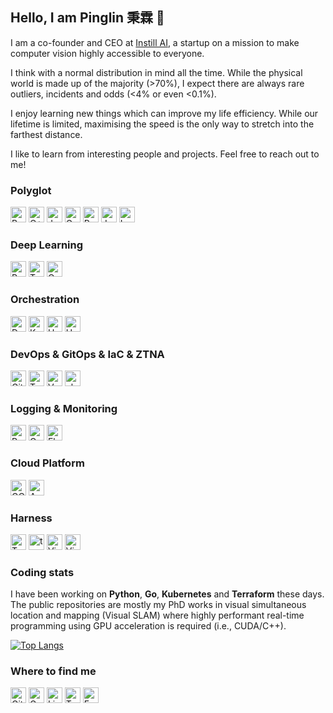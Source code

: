 
## Hello, I am Pinglin 秉霖 👋

I am a co-founder and CEO at <a href="https://instill.tech" target="_blank">Instill AI</a>, a startup on a mission to make computer vision highly accessible to everyone.

I think with a normal distribution in mind all the time. While the physical world is made up of the majority (>70%), I expect there are always rare outliers, incidents and odds (<4% or even <0.1%). 

I enjoy learning new things which can improve my life efficiency. While our lifetime is limited, maximising the speed is the only way to stretch into the farthest distance. 

I like to learn from interesting people and projects. Feel free to reach out to me!

### Polyglot
[<img src="https://img.shields.io/badge/Shell-282C34?logo=gnubash" alt="Bash logo" title="Bash" height="25" />](https://www.gnu.org/software/bash)
[<img src="https://img.shields.io/badge/C++-282C34?logo=cplusplus" alt="C++ logo" title="C++" height="25" />](https://isocpp.org)
[<img src="https://img.shields.io/badge/Java-282C34?logo=java" alt="Java logo" title="Java" height="25" />](https://www.oracle.com/java)
[<img src="https://img.shields.io/badge/Go-282C34?logo=go" alt="Go logo" title="Go" height="25" />](https://golang.org)
[<img src="https://img.shields.io/badge/Python-282C34?logo=python" alt="Python logo" title="Python" height="25" />](https://www.python.org)
[<img src="https://img.shields.io/badge/JavaScript-282C34?logo=javascript" alt="JavaScript logo" title="JavaScript" height="25" />](https://www.javascript.com)
[<img src="https://img.shields.io/badge/Lua-282C34?logo=lua" alt="Lua logo" title="Lua" height="25" />](https://www.lua.org/)

### Deep Learning
[<img src="https://img.shields.io/badge/PyTorch-282C34?logo=pytorch" alt="PyTorch logo" title="PyTorch" height="25" />](https://pytorch.org)
[<img src="https://img.shields.io/badge/TensorFlow-282C34?logo=tensorflow" alt="TensorFlow logo" title="TensorFlow" height="25" />](https://www.tensorflow.org)
[<img src="https://img.shields.io/badge/ONNX-282C34?logo=onnx" alt="ONNX logo" title="ONNX" height="25" />](https://onnx.ai)

### Orchestration
[<img src="https://img.shields.io/badge/Docker-282C34?logo=docker" alt="Docker logo" title="Docker" height="25" />](https://www.docker.com)
[<img src="https://img.shields.io/badge/Kubernetes-282C34?logo=kubernetes" alt="Kubernetes logo" title="Kubernetes" height="25" />](https://kubernetes.io)
[<img src="https://img.shields.io/badge/Helm-282C34?logo=helm" alt="Helm logo" title="Helm" height="25" />](https://helm.sh)
[<img src="https://img.shields.io/badge/Harbor-282C34?logo=harbor" alt="Harbor logo" title="Harbor" height="25" />](https://goharbor.io)

### DevOps & GitOps & IaC & ZTNA
[<img src="https://img.shields.io/badge/GitHub Actions-282C34?logo=githubactions" alt="GitHub Actions logo" title="GitHub Actions" height="25" />](https://docs.github.com/en/actions)
[<img src="https://img.shields.io/badge/Terraform-282C34?logo=terraform" alt="Terraform logo" title="Terraform" height="25" />](https://www.terraform.io)
[<img src="https://img.shields.io/badge/Vault-282C34?logo=vault" alt="Vault logo" title="Vault" height="25" />](https://www.vaultproject.io)
[<img src="https://img.shields.io/badge/Cloudflare-282C34?logo=cloudflare" alt="cloudflare logo" title="Cloudflare" height="25" />](https://www.cloudflare.com)

### Logging & Monitoring
[<img src="https://img.shields.io/badge/Prometheus-282C34?logo=prometheus" alt="Prometheus logo" title="Prometheus" height="25" />](https://prometheus.io)
[<img src="https://img.shields.io/badge/Grafana-282C34?logo=grafana" alt="Grafana logo" title="Grafana" height="25" />](https://grafana.com)
[<img src="https://img.shields.io/badge/Elastic Stack-282C34?logo=elasticstack" alt="Elastic Stack logo" title="Elastic Stack" height="25" />](https://www.elastic.co/elastic-stack)


### Cloud Platform
[<img src="https://img.shields.io/badge/GCP-282C34?logo=googlecloud" alt="GCP logo" title="GCP" height="25" />](https://cloud.google.com)
[<img src="https://img.shields.io/badge/AWS-282C34?logo=amazonaws" alt="AWS logo" title="AWS" height="25" />](https://aws.amazon.com)

### Harness
[<img src="https://img.shields.io/badge/Terminal-282C34?logo=windowsterminal" alt="Terminal logo" title="Terminal" height="25" />](https://en.wikipedia.org/wiki/Terminal_emulator)
[<img src="https://img.shields.io/badge/tmux-282C34?logo=tmux" alt="tmux logo" title="tmux" height="25" />](tmux.github.io)
[<img src="https://img.shields.io/badge/Vim-282C34?logo=vim" alt="Vim logo" title="Vim" height="25" />](https://www.vim.org)
[<img src="https://img.shields.io/badge/Visual Studio Code-282C34?logo=visualstudio" alt="Visual Studio Code logo" title="Visual Studio Code" height="25" />](https://code.visualstudio.com)

### Coding stats
I have been working on **Python**, **Go**, **Kubernetes** and **Terraform** these days. The public repositories are mostly my PhD works in visual simultaneous location and mapping (Visual SLAM) where highly performant real-time programming using GPU acceleration is required (i.e., CUDA/C++).

[![Top Langs](https://github-readme-stats.vercel.app/api/top-langs/?username=pinglin&layout=compact&langs_count=10&&theme=algolia)
](https://github.com/anuraghazra/github-readme-stats)

### Where to find me
[<img src="https://img.shields.io/badge/GitHub-282C34?logo=github" alt="GitHub logo" title="GitHub" height="25" />](https://github.com/pinglin)
[<img src="https://img.shields.io/badge/Google_Scholar-282C34?logo=googlescholar" alt="Google Scholar logo" title="Google Scholar" height="25" />](https://scholar.google.com/citations?hl=en&user=mR95vtsAAAAJ)
[<img src="https://img.shields.io/badge/LinkedIn-282C34?logo=linkedin" alt="LinkedIn logo" title="LinkedIn" height="25" />](https://www.linkedin.com/in/pinglin)
[<img src="https://img.shields.io/badge/Twitter-282C34?logo=twitter" alt="Twitter logo" title="Twitter" height="25" />](https://twitter.com/pinglin02)
[<img src="https://img.shields.io/badge/Facebook-282C34?logo=facebook" alt="Facebook logo" title="Facebook" height="25" />](https://www.facebook.com/pinglin02)
